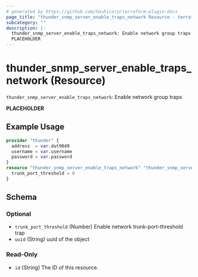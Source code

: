 ```yaml
---
# generated by https://github.com/hashicorp/terraform-plugin-docs
page_title: "thunder_snmp_server_enable_traps_network Resource - terraform-provider-thunder"
subcategory: ""
description: |-
  thunder_snmp_server_enable_traps_network: Enable network group traps
  PLACEHOLDER
---
```


# thunder_snmp_server_enable_traps_network (Resource)

`thunder_snmp_server_enable_traps_network`: Enable network group traps

__PLACEHOLDER__

## Example Usage

```terraform
provider "thunder" {
  address  = var.dut9049
  username = var.username
  password = var.password
}
resource "thunder_snmp_server_enable_traps_network" "thunder_snmp_server_enable_traps_network" {
  trunk_port_threshold = 0
}
```

<!-- schema generated by tfplugindocs -->
## Schema

### Optional

- `trunk_port_threshold` (Number) Enable network trunk-port-threshold trap
- `uuid` (String) uuid of the object

### Read-Only

- `id` (String) The ID of this resource.



